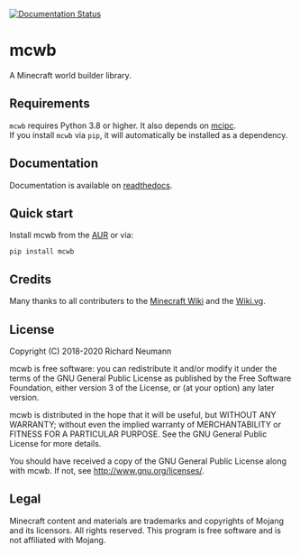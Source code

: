 [![Documentation Status](https://readthedocs.org/projects/mcwb/badge/?version=latest)](https://mcwb.readthedocs.io/en/latest/?badge=latest)

# mcwb
A Minecraft world builder library.

## Requirements
`mcwb` requires Python 3.8 or higher. It also depends on [mcipc](https://github.com/conqp/mcipc).  
If you install `mcwb` via `pip`, it will automatically be installed as a dependency.

## Documentation
Documentation is available on [readthedocs](https://mcwb.readthedocs.io/en/latest).

## Quick start

Install mcwb from the [AUR](https://aur.archlinux.org/packages/python-mcwb/) or via:

    pip install mcwb

## Credits
Many thanks to all contributers to the [Minecraft Wiki](https://minecraft.gamepedia.com/) and the [Wiki.vg](https://wiki.vg/Main_Page).

## License
Copyright (C) 2018-2020 Richard Neumann <mail at richard dash neumann period de>

mcwb is free software: you can redistribute it and/or modify
it under the terms of the GNU General Public License as published by
the Free Software Foundation, either version 3 of the License, or
(at your option) any later version.

mcwb is distributed in the hope that it will be useful,
but WITHOUT ANY WARRANTY; without even the implied warranty of
MERCHANTABILITY or FITNESS FOR A PARTICULAR PURPOSE.  See the
GNU General Public License for more details.

You should have received a copy of the GNU General Public License
along with mcwb.  If not, see <http://www.gnu.org/licenses/>.

## Legal
Minecraft content and materials are trademarks and copyrights of
Mojang and its licensors. All rights reserved.
This program is free software and is not affiliated with Mojang.
